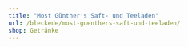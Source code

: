 ```yaml
---
title: "Most Günther's Saft- und Teeladen"
url: /bleckede/most-guenthers-saft-und-teeladen/
shop: Getränke
---
```

